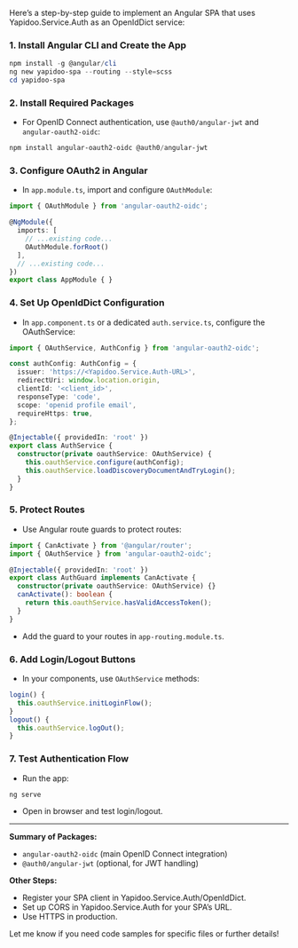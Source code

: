 Here’s a step-by-step guide to implement an Angular SPA that uses Yapidoo.Service.Auth as an OpenIdDict service:

### 1. Install Angular CLI and Create the App

```powershell
npm install -g @angular/cli
ng new yapidoo-spa --routing --style=scss
cd yapidoo-spa
```

### 2. Install Required Packages

- For OpenID Connect authentication, use `@auth0/angular-jwt` and `angular-oauth2-oidc`:

```powershell
npm install angular-oauth2-oidc @auth0/angular-jwt
```

### 3. Configure OAuth2 in Angular

- In `app.module.ts`, import and configure `OAuthModule`:

```typescript
import { OAuthModule } from 'angular-oauth2-oidc';

@NgModule({
  imports: [
    // ...existing code...
    OAuthModule.forRoot()
  ],
  // ...existing code...
})
export class AppModule { }
```

### 4. Set Up OpenIdDict Configuration

- In `app.component.ts` or a dedicated `auth.service.ts`, configure the OAuthService:

```typescript
import { OAuthService, AuthConfig } from 'angular-oauth2-oidc';

const authConfig: AuthConfig = {
  issuer: 'https://<Yapidoo.Service.Auth-URL>',
  redirectUri: window.location.origin,
  clientId: '<client_id>',
  responseType: 'code',
  scope: 'openid profile email',
  requireHttps: true,
};

@Injectable({ providedIn: 'root' })
export class AuthService {
  constructor(private oauthService: OAuthService) {
    this.oauthService.configure(authConfig);
    this.oauthService.loadDiscoveryDocumentAndTryLogin();
  }
}
```

### 5. Protect Routes

- Use Angular route guards to protect routes:

```typescript
import { CanActivate } from '@angular/router';
import { OAuthService } from 'angular-oauth2-oidc';

@Injectable({ providedIn: 'root' })
export class AuthGuard implements CanActivate {
  constructor(private oauthService: OAuthService) {}
  canActivate(): boolean {
    return this.oauthService.hasValidAccessToken();
  }
}
```

- Add the guard to your routes in `app-routing.module.ts`.

### 6. Add Login/Logout Buttons

- In your components, use `OAuthService` methods:

```typescript
login() {
  this.oauthService.initLoginFlow();
}
logout() {
  this.oauthService.logOut();
}
```

### 7. Test Authentication Flow

- Run the app:

```powershell
ng serve
```

- Open in browser and test login/logout.

---

**Summary of Packages:**
- `angular-oauth2-oidc` (main OpenID Connect integration)
- `@auth0/angular-jwt` (optional, for JWT handling)

**Other Steps:**
- Register your SPA client in Yapidoo.Service.Auth/OpenIdDict.
- Set up CORS in Yapidoo.Service.Auth for your SPA’s URL.
- Use HTTPS in production.

Let me know if you need code samples for specific files or further details!
